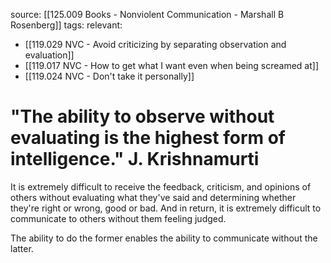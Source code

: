 source: [[125.009 Books - Nonviolent Communication - Marshall B Rosenberg]]
tags:
relevant:
- [[119.029 NVC - Avoid criticizing by separating observation and evaluation]]
- [[119.017 NVC - How to get what I want even when being screamed at]]
- [[119.024 NVC - Don't take it personally]]

# "The ability to observe without evaluating is the highest form of intelligence." J. Krishnamurti

It is extremely difficult to receive the feedback, criticism, and opinions of others without evaluating what they've said and determining whether they're right or wrong, good or bad. And in return, it is extremely difficult to communicate to others without them feeling judged.

The ability to do the former enables the ability to communicate without the latter.
